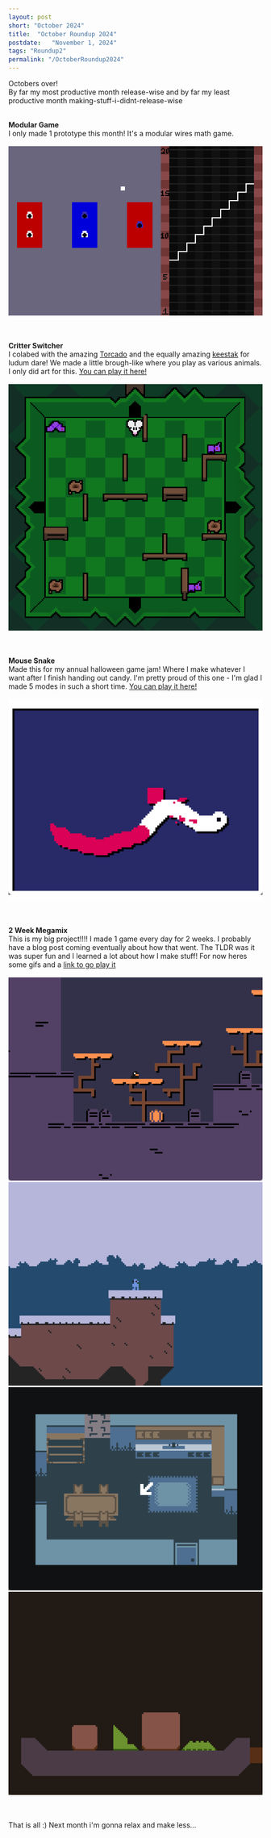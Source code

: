 ```yaml
---
layout: post
short: "October 2024"
title:  "October Roundup 2024"
postdate:   "November 1, 2024"
tags: "Roundup2"
permalink: "/OctoberRoundup2024"
---
```

Octobers over!<br> By far my most productive month release-wise and by far my least productive month making-stuff-i-didnt-release-wise <br><br>


**Modular Game**<br>
I only made 1 prototype this month! It's a modular wires math game.
<br><br><img id="myImg" class="blogImg myImg" src="/assets/blog/2024/Oct2024/mods.gif" /><br><br>
<br>

**Critter Switcher**<br>
I colabed with the amazing [Torcado](https://x.com/torcado) and the equally amazing [keestak](https://x.com/Keestak) for ludum dare!
We made a little brough-like where you play as various animals. I only did art for this. 
[You can play it here!](https://torcado.itch.io/critter-switcher)
<br><br><img id="myImg" class="blogImg myImg" src="/assets/blog/2024/Oct2024/critter.gif" /><br><br>
<br>

**Mouse Snake**<br>
Made this for my annual halloween game jam! Where I make whatever I want after I finish handing out candy.
I'm pretty proud of this one - I'm glad I made 5 modes in such a short time. 
[You can play it here!](https://sirmilkman.itch.io/mouse-snake)
<br><br><img id="myImg" class="blogImg myImg" src="/assets/blog/2024/Oct2024/mouseSnake.gif" /><br><br>
<br>


**2 Week Megamix**<br>
This is my big project!!!! I made 1 game every day for 2 weeks.
I probably have a blog post coming eventually about how that went.
The TLDR was it was super fun and I learned a lot about how I make stuff!
For now heres some gifs and a [link to go play it](https://sirmilkman.itch.io/two-week-megamix)
<br><br><img id="myImg" class="blogImgSmall myImg" src="/assets/blog/2024/Oct2024/mm1.gif" />
<img id="myImg" class="blogImgSmall myImg" src="/assets/blog/2024/Oct2024/mm2.gif" />
<img id="myImg" class="blogImgSmall myImg" src="/assets/blog/2024/Oct2024/mm4.gif" />
<img id="myImg" class="blogImgSmall myImg" src="/assets/blog/2024/Oct2024/mm3.gif" /><br><br>
<br>

That is all :) Next month i'm gonna relax and make less...
